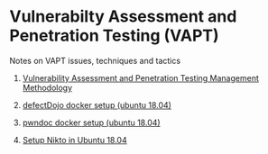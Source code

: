 # Vulnerabilty Assessment and Penetration Testing (VAPT)

Notes on VAPT issues, techniques and tactics

1. [Vulnerability Assessment and Penetration Testing Management Methodology](https://github.com/gh1mau/vapt/blob/main/VAPT%20methodology.md#vulnerability-assessment-and-penetration-testing-management-methodology)

2. [defectDojo docker setup (ubuntu 18.04)](https://github.com/gh1mau/vapt/blob/main/defectDojo.md#defectdojo-docker-setup-ubuntu-1804)

3. [pwndoc docker setup (ubuntu 18.04)](https://github.com/gh1mau/vapt/blob/main/pwndoc.md#pwndoc-docker-setup-ubuntu-1804)

4. [Setup Nikto in Ubuntu 18.04](https://github.com/gh1mau/vapt/blob/main/nikto.md#setup-nikto-in-ubuntu-1804)
